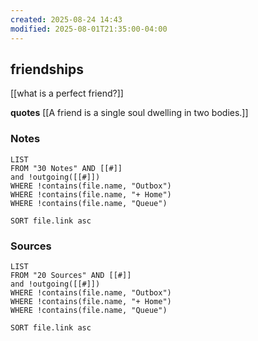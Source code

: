 ```yaml
---
created: 2025-08-24 14:43
modified: 2025-08-01T21:35:00-04:00
---
```

## friendships

[[what is a perfect friend?]]

**quotes**
[[A friend is a single soul dwelling in two bodies.]]
### Notes
```dataview
LIST
FROM "30 Notes" AND [[#]]
and !outgoing([[#]])
WHERE !contains(file.name, "Outbox")
WHERE !contains(file.name, "+ Home")
WHERE !contains(file.name, "Queue")

SORT file.link asc
```

### Sources
```dataview
LIST
FROM "20 Sources" AND [[#]]
and !outgoing([[#]])
WHERE !contains(file.name, "Outbox")
WHERE !contains(file.name, "+ Home")
WHERE !contains(file.name, "Queue")

SORT file.link asc
```